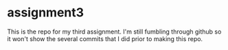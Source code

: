 # assignment3
This is the repo for my third assignment. I'm still fumbling through github so it won't show the several commits that I did prior to
making this repo.
